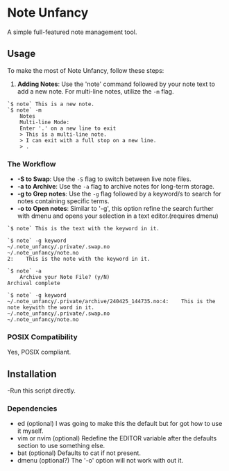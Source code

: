 # Note Unfancy
A simple full-featured note management tool.


## Usage

To make the most of Note Unfancy, follow these steps:

1. **Adding Notes**: Use the 'note' command followed by your note text to add 
a new note. For multi-line notes, utilize the `-m` flag.

```shell
`$ note` This is a new note.
`$ note` -m
    Notes
    Multi-line Mode:
    Enter '.' on a new line to exit
    > This is a multi-line note.
    > I can exit with a full stop on a new line.
    > .
```
### The Workflow


- **-S to Swap**: Use the `-S` flag to switch between live note files.
- **-a to Archive**: Use the `-a` flag to archive notes for long-term storage.
- **-g to Grep notes**: Use the `-g` flag followed by a keyword/s to search 
for notes containing specific terms.
- **-o to Open notes**: Similar to '-g', this option refine the search further
with dmenu and opens your selection in a text editor.(requires dmenu)

```shell
`$ note` This is the text with the keyword in it.

`$ note` -g keyword
~/.note_unfancy/.private/.swap.no
~/.note_unfancy/note.no
2:    This is the note with the keyword in it.

`$ note` -a
    Archive your Note File? (y/N)
Archival complete

`$ note` -g keyword
~/.note_unfancy/.private/archive/240425_144735.no:4:    This is the note keywith the word in it.
~/.note_unfancy/.private/.swap.no
~/.note_unfancy/note.no
```

### POSIX Compatibility

Yes, POSIX compliant.

## Installation
-Run this script directly.

### Dependencies
   - ed (optional) I was going to make this the default but for got how to use
   it myself.
   - vim or nvim (optional) Redefine the EDITOR variable after the defaults
   section to use something else.
   - bat (optional) Defaults to cat if not present.
   - dmenu (optional?) The '-o' option will not work with out it.
